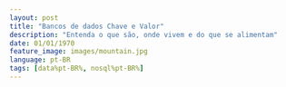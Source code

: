 ```yaml
---
layout: post
title: "Bancos de dados Chave e Valor"
description: "Entenda o que são, onde vivem e do que se alimentam"
date: 01/01/1970
feature_image: images/mountain.jpg
language: pt-BR
tags: [data%pt-BR%, nosql%pt-BR%]
---
```


